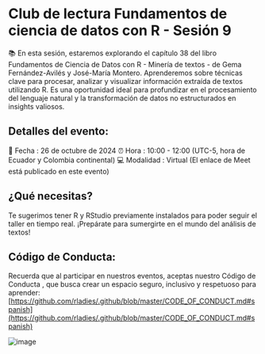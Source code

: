 # Club de lectura Fundamentos de ciencia de datos con R - Sesión 9

📚 En esta sesión, estaremos explorando el capítulo 38 del libro Fundamentos de Ciencia de Datos con R - Minería de textos - de Gema Fernández-Avilés y José-María Montero. Aprenderemos sobre técnicas clave para procesar, analizar y visualizar información extraída de textos utilizando R. Es una oportunidad ideal para profundizar en el procesamiento del lenguaje natural y la transformación de datos no estructurados en insights valiosos.

## Detalles del evento:
📅 Fecha : 26 de octubre de 2024
⏰ Hora : 10:00 - 12:00 (UTC-5, hora de Ecuador y Colombia continental)
💻 Modalidad : Virtual (El enlace de Meet está publicado en este evento)

## ¿Qué necesitas?
Te sugerimos tener R y RStudio previamente instalados para poder seguir el taller en tiempo real. ¡Prepárate para sumergirte en el mundo del análisis de textos!

## Código de Conducta:
Recuerda que al participar en nuestros eventos, aceptas nuestro Código de Conducta , que busca crear un espacio seguro, inclusivo y respetuoso para aprender: [https://github.com/rladies/.github/blob/master/CODE_OF_CONDUCT.md#spanish](https://github.com/rladies/.github/blob/master/CODE_OF_CONDUCT.md#spanish)

![image](https://github.com/user-attachments/assets/2512f47b-1372-4518-8309-4870d47d9df6)
